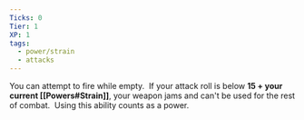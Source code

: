 ```yaml
---
Ticks: 0
Tier: 1
XP: 1
tags:
  - power/strain
  - attacks
---
```

You can attempt to fire while empty.  If your attack roll is below **15 + your current [[Powers#Strain]]**, your weapon jams and can't be used for the rest of combat.  Using this ability counts as a power.